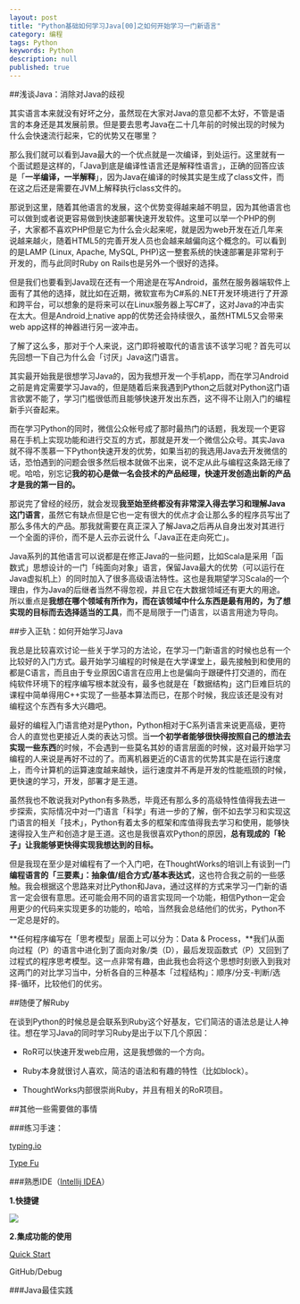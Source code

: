 ```yaml
---
layout: post
title: "Python基础如何学习Java[00]之如何开始学习一门新语言"
category: 编程
tags: Python
keywords: Python
description: null
published: true
---
```


##浅谈Java：消除对Java的歧视

其实语言本来就没有好坏之分，虽然现在大家对Java的意见都不太好，不管是语言的本身还是其发展前景。但是要去思考Java在二十几年前的时候出现的时候为什么会快速流行起来，它的优势又在哪里？

那么我们就可以看到Java最大的一个优点就是一次编译，到处运行。这里就有一个面试题是这样的，「Java到底是编译性语言还是解释性语言」，正确的回答应该是「**一半编译，一半解释**」，因为Java在编译的时候其实是生成了class文件，而在这之后还是需要在JVM上解释执行class文件的。

那说到这里，随着其他语言的发展，这个优势变得越来越不明显，因为其他语言也可以做到或者说更容易做到快速部署快速开发软件。这里可以举一个PHP的例子，大家都不喜欢PHP但是它为什么会火起来呢，就是因为web开发在近几年来说越来越火，随着HTML5的完善开发人员也会越来越偏向这个概念的。可以看到的是LAMP (Linux, Apache, MySQL, PHP)这一整套系统的快速部署是非常利于开发的，而与此同时Ruby on Rails也是另外一个很好的选择。

但是我们也要看到Java现在还有一个用途是在写Android，虽然在服务器端软件上面有了其他的选择，就比如在近期，微软宣布为C#系的.NET开发环境进行了开源和跨平台，可以想象的是将来可以在Linux服务器上写C#了，这对Java的冲击实在太大。但是Android上native app的优势还会持续很久，虽然HTML5又会带来web app这样的神器进行另一波冲击。

了解了这么多，那对于个人来说，这门即将被取代的语言该不该学习呢？首先可以先回想一下自己为什么会「讨厌」Java这门语言。

其实最开始我是很想学习Java的，因为我想开发一个手机app，而在学习Android之前是肯定需要学习Java的，但是随着后来我遇到Python之后就对Python这门语言欲罢不能了，学习门槛很低而且能够快速开发出东西，这不得不让刚入门的编程新手兴奋起来。

而在学习Python的同时，微信公众帐号成了那时最热门的话题，我发现一个更容易在手机上实现功能和进行交互的方式，那就是开发一个微信公众号。其实Java就不得不羡慕一下Python快速开发的优势，如果当初的我选用Java去开发微信的话，恐怕遇到的问题会很多然后根本就做不出来，说不定从此与编程这条路无缘了呢。哈哈，别忘记**我的初心是做一名会技术的产品经理，快速开发创造出新的产品才是我的第一目的。**

那说完了曾经的经历，就会发现**我至始至终都没有非常深入得去学习和理解Java这门语言**，虽然它有缺点但是它也一定有很大的优点才会让那么多的程序员写出了那么多伟大的产品。那我就需要在真正深入了解Java之后再从自身出发对其进行一个全面的评价，而不是人云亦云说什么「Java正在走向死亡」。

Java系列的其他语言可以说都是在修正Java的一些问题，比如Scala是采用「函数式」思想设计的一门「纯面向对象」语言，保留Java最大的优势（可以运行在Java虚拟机上）的同时加入了很多高级语法特性。这也是我期望学习Scala的一个理由，作为Java的后继者当然不得忽视，并且它在大数据领域还有更大的用途。所以重点是**我想在哪个领域有所作为，而在该领域中什么东西是最有用的，为了想实现的目标而去选择适当的工具**，而不是局限于一门语言，以语言用途为导向。

##步入正轨：如何开始学习Java

我总是比较喜欢讨论一些关于学习的方法论，在学习一门新语言的时候也总有一个比较好的入门方式。最开始学习编程的时候是在大学课堂上，最先接触到和使用的都是C语言，而且由于专业原因C语言在应用上也是偏向于跟硬件打交道的，而在纯软件环境下的程序编写根本就没有，最多也就是在「数据结构」这门巨难巨坑的课程中简单得用C++实现了一些基本算法而已，在那个时候，我应该还是没有对编程这个东西有多大兴趣吧。

最好的编程入门语言绝对是Python，Python相对于C系列语言来说更高级，更符合人的直觉也更接近人类的表达习惯。当**一个初学者能够很快得按照自己的想法去实现一些东西**的时候，不会遇到一些莫名其妙的语言层面的时候，这对最开始学习编程的人来说是再好不过的了。而离机器更近的C语言的优势其实是在运行速度上，而今计算机的运算速度越来越快，运行速度并不再是开发的性能瓶颈的时候，更快速的学习，开发，部署才是王道。

虽然我也不敢说我对Python有多熟悉，毕竟还有那么多的高级特性值得我去进一步探索，实际情况中对一门语言「科学」有进一步的了解，倒不如去学习和实现这门语言的相关「技术」，Python有着太多的框架和库值得我去学习和使用，能够快速得投入生产和创造才是王道。这也是我很喜欢Python的原因，**总有现成的「轮子」让我能够更快得实现我想达到的目标。**

但是我现在至少是对编程有了一个入门吧，在ThoughtWorks的培训上有谈到一门**编程语言的「三要素」：抽象值/组合方式/基本表达式**，这也符合我之前的一些感触。我会根据这个思路来对比Python和Java，通过这样的方式来学习一门新的语言一定会很有意思。还可能会用不同的语言实现同一个功能，相信Python一定会用更少的代码来实现更多的功能的，哈哈，当然我会总结他们的优劣，Python不一定总是好的。

**任何程序编写在「思考模型」层面上可以分为：Data & Process，**我们从面向过程（P）的语言中进化到了面向对象/类（D），最后发现函数式（P）又回到了过程式的程序思考模型。这一点非常有趣，由此我也会将这个思想时刻嵌入到我对这两门的对比学习当中，分析各自的三种基本「过程结构」：顺序/分支-判断/选择-循环，比较他们的优劣。

##随便了解Ruby

在谈到Python的时候总是会联系到Ruby这个好基友，它们简洁的语法总是让人神往。想在学习Java的同时学习Ruby是出于以下几个原因：

- RoR可以快速开发web应用，这是我想做的一个方向。

- Ruby本身就很讨人喜欢，简洁的语法和有趣的特性（比如block）。

- ThoughtWorks内部很崇尚Ruby，并且有相关的RoR项目。

##其他一些需要做的事情

###练习手速：

[typing.io](typing.io)

[Type Fu](https://chrome.google.com/webstore/detail/type-fu/pofoighmmpljaikjiidkkfhldjndfdbk)

###熟悉IDE（[Intellij IDEA](https://www.jetbrains.com/idea/)）

**1.快捷键**

![](http://img.my.csdn.net/uploads/201207/20/1342778131_9335.png)

**2.集成功能的使用**

[Quick Start](http://confluence.jetbrains.com/display/IntelliJIDEA/Quick+Start)

GitHub/Debug

###Java最佳实践

